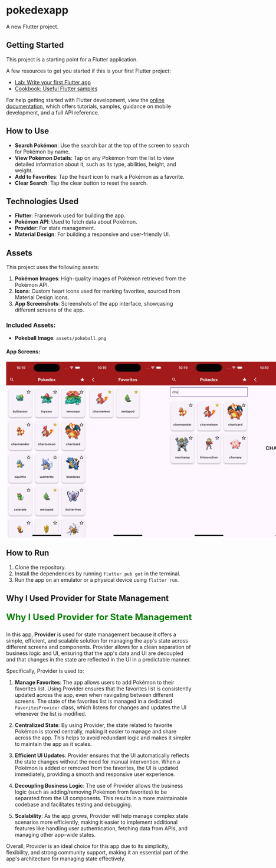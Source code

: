 # pokedexapp

A new Flutter project.

## Getting Started

This project is a starting point for a Flutter application.

A few resources to get you started if this is your first Flutter project:

- [Lab: Write your first Flutter app](https://docs.flutter.dev/get-started/codelab)
- [Cookbook: Useful Flutter samples](https://docs.flutter.dev/cookbook)

For help getting started with Flutter development, view the
[online documentation](https://docs.flutter.dev/), which offers tutorials,
samples, guidance on mobile development, and a full API reference.

## How to Use

- **Search Pokémon**: Use the search bar at the top of the screen to search for Pokémon by name.
- **View Pokémon Details**: Tap on any Pokémon from the list to view detailed information about it, such as its type, abilities, height, and weight.
- **Add to Favorites**: Tap the heart icon to mark a Pokémon as a favorite.
- **Clear Search**: Tap the clear button to reset the search.

## Technologies Used

- **Flutter**: Framework used for building the app.
- **Pokémon API**: Used to fetch data about Pokémon.
- **Provider**: For state management.
- **Material Design**: For building a responsive and user-friendly UI.

## Assets

This project uses the following assets:

1. **Pokémon Images**: High-quality images of Pokémon retrieved from the Pokémon API.
2. **Icons**: Custom heart icons used for marking favorites, sourced from Material Design Icons.
3. **App Screenshots**: Screenshots of the app interface, showcasing different screens of the app.

### Included Assets:

- **Pokeball Image**: `assets/pokeball.png`

#### App Screens:

<div style="display: flex; justify-content: space-between;">
  <img src="assets/Screen1.png" width="220" />
  <img src="assets/Screen2.png" width="220" />
  <img src="assets/Screen3.png" width="220" />
  <img src="assets/Screen4.png" width="220" />
  <img src="assets/Screen5.png" width="220" />
</div>

## How to Run

1. Clone the repository.
2. Install the dependencies by running `flutter pub get` in the terminal.
3. Run the app on an emulator or a physical device using `flutter run`.

## Why I Used Provider for State Management

<p style="color: green; font-size: 24px; font-weight: bold;">Why I Used Provider for State Management</p>

In this app, **Provider** is used for state management because it offers a simple, efficient, and scalable solution for managing the app's state across different screens and components. Provider allows for a clean separation of business logic and UI, ensuring that the app's data and UI are decoupled and that changes in the state are reflected in the UI in a predictable manner.

Specifically, Provider is used to:

1. **Manage Favorites**: The app allows users to add Pokémon to their favorites list. Using Provider ensures that the favorites list is consistently updated across the app, even when navigating between different screens. The state of the favorites list is managed in a dedicated `FavoritesProvider` class, which listens for changes and updates the UI whenever the list is modified.
  
2. **Centralized State**: By using Provider, the state related to favorite Pokémon is stored centrally, making it easier to manage and share across the app. This helps to avoid redundant logic and makes it simpler to maintain the app as it scales.

3. **Efficient UI Updates**: Provider ensures that the UI automatically reflects the state changes without the need for manual intervention. When a Pokémon is added or removed from the favorites, the UI is updated immediately, providing a smooth and responsive user experience.

4. **Decoupling Business Logic**: The use of Provider allows the business logic (such as adding/removing Pokémon from favorites) to be separated from the UI components. This results in a more maintainable codebase and facilitates testing and debugging.

5. **Scalability**: As the app grows, Provider will help manage complex state scenarios more efficiently, making it easier to implement additional features like handling user authentication, fetching data from APIs, and managing other app-wide states.

Overall, Provider is an ideal choice for this app due to its simplicity, flexibility, and strong community support, making it an essential part of the app's architecture for managing state effectively.
